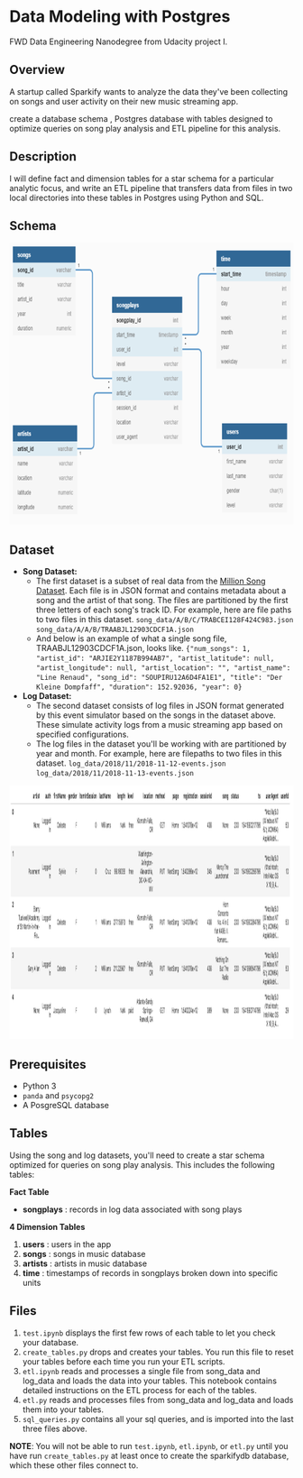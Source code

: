 # Data Modeling with Postgres

FWD Data Engineering Nanodegree from Udacity project I.

## Overview

A startup called Sparkify wants to analyze the data they've been collecting on songs and user activity on their new music streaming app. 

create a database schema , Postgres database with tables designed to optimize queries on song play analysis and ETL pipeline for this analysis.

## Description
I will define fact and dimension tables for a star schema for a particular analytic focus, and write an ETL pipeline that transfers data from files in two local directories into these tables in Postgres using Python and SQL.

## Schema

<img src="erd-diagram.png" alt="image not found" width="700" height="500"/>

## Dataset
* **Song Dataset:**
  - The first dataset is a subset of real data from the [Million Song Dataset](http://millionsongdataset.com/). 
   Each file is in JSON format and contains metadata about a song and the 
   artist of that song. The files are partitioned by the first three letters of 
   each song's track ID. For example, here are file paths to two files in this 
   dataset.
`song_data/A/B/C/TRABCEI128F424C983.json
song_data/A/A/B/TRAABJL12903CDCF1A.json`
  - And below is an example of what a single song file, TRAABJL12903CDCF1A.json, looks like.
`{"num_songs": 1, "artist_id": "ARJIE2Y1187B994AB7", "artist_latitude": null, "artist_longitude": null, "artist_location": "", "artist_name": "Line Renaud", "song_id": "SOUPIRU12A6D4FA1E1", "title": "Der Kleine Dompfaff", "duration": 152.92036, "year": 0}`
* **Log Dataset:**
  - The second dataset consists of log files in JSON format generated by this event simulator based on the songs in the dataset above. These simulate activity logs from a music streaming app based on specified configurations.
  - The log files in the dataset you'll be working with are partitioned by year and month. For example, here are filepaths to two files in this dataset.
`log_data/2018/11/2018-11-12-events.json
log_data/2018/11/2018-11-13-events.json`

<img src="log-data.png" alt="image not found" width="850" height="450"/>

## Prerequisites

* Python 3
* `panda` and `psycopg2`
* A PosgreSQL database

## Tables
Using the song and log datasets, you'll need to create a star schema optimized for queries on song play analysis. This includes the following tables: 

**Fact Table**

- **songplays** : records in log data associated with song plays

**4 Dimension Tables**

1. **users** : users in the app
2. **songs** : songs in music database
3. **artists** : artists in music database
4. **time** : timestamps of records in songplays broken down into specific units

## Files
1. `test.ipynb` displays the first few rows of each table to let you check your database.
2. `create_tables.py` drops and creates your tables. You run this file to reset your tables before each time you run your ETL scripts.
3. `etl.ipynb` reads and processes a single file from song_data and log_data and loads the data into your tables. This notebook contains detailed instructions on the ETL process for each of the tables.
4. `etl.py` reads and processes files from song_data and log_data and loads them into your tables.
5. `sql_queries.py` contains all your sql queries, and is imported into the last three files above.


**NOTE**: You will not be able to run `test.ipynb`, `etl.ipynb`, or `etl.py` until you have run `create_tables.py` at least once to create the sparkifydb database, which these other files connect to.